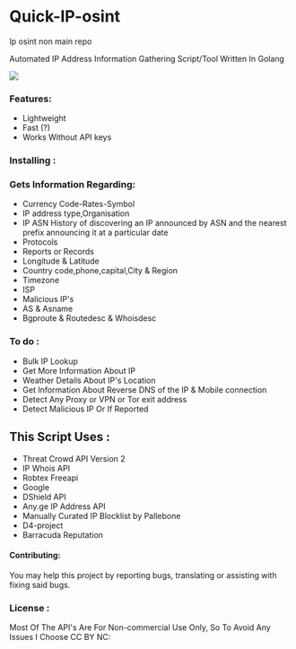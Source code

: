 # Quick-IP-osint
Ip osint non main repo

 Automated IP Address Information Gathering Script/Tool Written In Golang


<img src="https://img.shields.io/badge/Go-00ADD8?style=for-the-badge&logo=go&logoColor=white" />

### Features:

* Lightweight 
* Fast (?) 
* Works Without API keys

### Installing :
 

### Gets Information Regarding:

* Currency Code-Rates-Symbol
* IP address type,Organisation 
* IP ASN History of discovering an IP announced by ASN and the nearest prefix announcing it at a particular date
* Protocols 
* Reports or Records 
* Longitude & Latitude
* Country code,phone,capital,City & Region
* Timezone
* ISP
* Malicious IP's 
* AS & Asname
* Bgproute & Routedesc & Whoisdesc





### To do :

* Bulk IP Lookup
* Get More Information About IP
* Weather Details About IP's Location
* Get Information About Reverse DNS of the IP & Mobile connection
* Detect Any Proxy or VPN or Tor exit address
* Detect Malicious IP Or If Reported

## This Script Uses :

* Threat Crowd API Version 2
* IP Whois API
* Robtex Freeapi
* Google 
* DShield API
* Any.ge IP Address API
* Manually Curated IP Blocklist by Pallebone
* D4-project 
* Barracuda Reputation

#### Contributing:

You may help this project by reporting bugs, translating or assisting with fixing said bugs.

### License :
 
Most Of The API's Are For Non-commercial Use Only, So To Avoid Any Issues I Choose CC BY NC:
